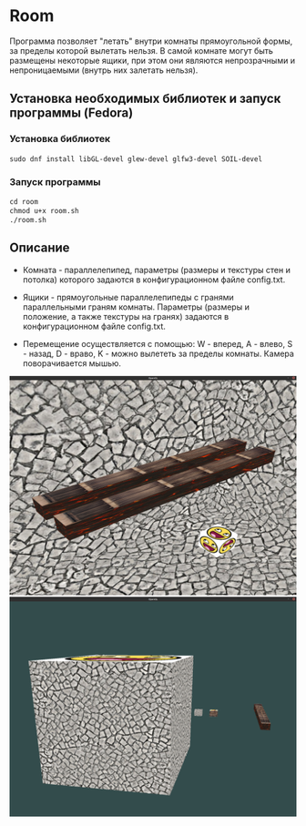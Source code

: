 # Room
 Программа позволяет "летать" внутри комнаты прямоугольной формы, за пределы которой вылетать нельзя. В самой комнате могут
 быть размещены некоторые ящики, при этом они являются непрозрачными и непроницаемыми (внутрь них залетать нельзя).
 ## Установка необходимых библиотек и запуск программы (Fedora)
 ### Установка библиотек
 ```
sudo dnf install libGL-devel glew-devel glfw3-devel SOIL-devel
```
 ### Запуск программы
 ```
cd room
chmod u+x room.sh
./room.sh
```
 ## Описание
   + Комната - параллелепипед, параметры (размеры и текстуры стен и потолка) которого задаются в 
   конфигурационном файле config.txt. 
   
   + Ящики - прямоугольные параллелепипеды с гранями параллельными граням комнаты. Параметры (размеры и положение, а также 
   текстуры на гранях) задаются в конфигурационном файле config.txt.
   
   + Перемещение осуществляется с помощью: W - вперед, A - влево, S - назад, D - враво, K - можно вылететь за пределы комнаты. 
   Камера поворачивается мышью.

 ![](https://github.com/matrosovm/Room/blob/master/room/screen1.png)
 ![](https://github.com/matrosovm/Room/blob/master/room/screen2.png)
